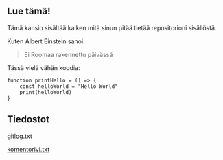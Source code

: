 ## Lue tämä!

Tämä kansio sisältää kaiken mitä sinun pitää tietää repositorioni sisällöstä.

Kuten Albert Einstein sanoi:

> Ei Roomaa rakennettu päivässä

Tässä vielä vähän koodia:

```
function printHello = () => {
	const helloWorld = "Hello World"
	print(helloWorld)
}
```

## Tiedostot

[ gitlog.txt ](laskarit/viikko1/gitlog.txt)


[ komentorivi.txt ](laskarit/viikko1/komentorivi.txt)
